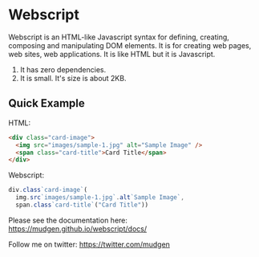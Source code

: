# Webscript

Webscript is an HTML-like Javascript syntax for defining, creating, composing and manipulating DOM elements. It is for creating web pages, web sites, web applications. It is like HTML but it is Javascript.

1. It has zero dependencies.
2. It is small. It's size is about 2KB.

## Quick Example

HTML:
```html
<div class="card-image">
  <img src="images/sample-1.jpg" alt="Sample Image" />
  <span class="card-title">Card Title</span>
</div>
```

Webscript:
```javascript
div.class`card-image`(
  img.src`images/sample-1.jpg`.alt`Sample Image`,
  span.class`card-title`("Card Title"))
```

Please see the documentation here: https://mudgen.github.io/webscript/docs/

Follow me on twitter: https://twitter.com/mudgen